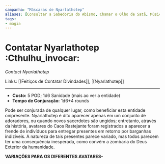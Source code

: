 ```yaml
---
campanha: "Máscaras de Nyarlathotep"
aliases: [Consultar a Sabedoria do Abismo, Chamar o Olho de Satã, Música do Caos, Contatar Lorde de Sarnath]
tags: 
- magia
---
```


# Contatar Nyarlathotep :Cthulhu_invocar:
_Contact Nyarlathotep_

Links: [[Feitiços de Contatar Divindades]], [[Nyarlathotep]]

---
-  **Custo:** 5 POD; 1d6 Sanidade (mais ao ver a entidade)
- **Tempo de Conjuração:** 1d6+4 rounds

Pode ser conjurada de qualquer lugar, como beneficiar esta entidade onipresente. Nyarlathotep é dito aparecer apenas em um conjunto de adoradores, ou quando novos sacerdotes são ungidos; entretanto, através da história, avatares do Caos Rastejante foram registrados a aparecer a frende de indivíduos para entregar presentes em retorno por barganhas indizíveis. A natureza de tais presentes parece variado, mas todos parecem ter uma consequência inesperada, como convém a zombaria do Deus Exterior da humanidade.

**VARIAÇÕES PARA OS DIFERENTES AVATARES-**